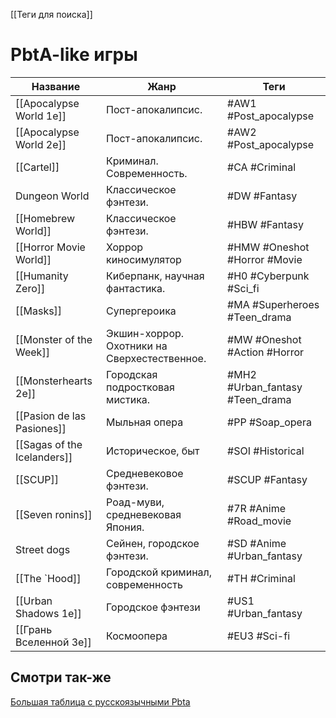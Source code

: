 [[Теги для поиска]]

# PbtA-like игры

| Название                    | Жанр                                         | Теги                            |
| --------------------------- | -------------------------------------------- | ------------------------------- |
| [[Apocalypse World 1e]]     | Пост-апокалипсис.                            | #AW1 #Post_apocalypse           |
| [[Apocalypse World 2e]]     | Пост-апокалипсис.                            | #AW2 #Post_apocalypse           |
| [[Cartel]]                  | Криминал. Современность.                     | #CA #Criminal                   |
| Dungeon World               | Классическое фэнтези.                        | #DW #Fantasy                    |
| [[Homebrew World]]          | Классическое фэнтези.                        | #HBW #Fantasy                   |
| [[Horror Movie World]]      | Хоррор киносимулятор                         | #HMW #Oneshot #Horror #Movie    |
| [[Humanity Zero]]           | Киберпанк, научная фантастика.               | #H0 #Cyberpunk  #Sci_fi         |
| [[Masks]]                   | Супергероика                                 | #MA #Superheroes #Teen_drama    |
| [[Monster of the Week]]     | Экшин-хоррор. Охотники на Сверхестественное. | #MW #Oneshot #Action #Horror    |
| [[Monsterhearts 2e]]        | Городская подростковая мистика.              | #MH2 #Urban_fantasy #Teen_drama |
| [[Pasion de las Pasiones]]  | Мыльная опера                                | #PP #Soap_opera                 |
| [[Sagas of the Icelanders]] | Историческое, быт                            | #SOI #Historical                |
| [[SCUP]]                    | Средневековое фэнтези.                       | #SCUP #Fantasy                  |
| [[Seven ronins]]            | Роад-муви, средневековая Япония.             | #7R #Anime #Road_movie          |
| Street dogs                 | Сейнен, городское фэнтези.                   | #SD #Anime #Urban_fantasy       |
| [[The `Hood]]               | Городской криминал, современность            | #TH #Criminal                   |
| [[Urban Shadows 1e]]        | Городское фэнтези                            | #US1 #Urban_fantasy             |
| [[Грань Вселенной 3e]]      | Космоопера                                   | #EU3 #Sci-fi                    |

## Смотри так-же
[Большая таблица с русскоязычными Pbta](https://docs.google.com/spreadsheets/d/1YcUKNyM_m6SVVek65giyBSm5zjThc6mhHUFl6MWAgZU/edit)


